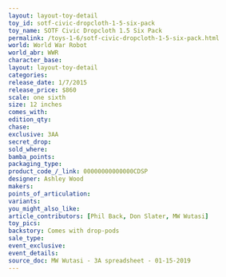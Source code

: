 ```yaml
---
layout: layout-toy-detail 
toy_id: sotf-civic-dropcloth-1-5-six-pack
toy_name: SOTF Civic Dropcloth 1.5 Six Pack
permalink: /toys-1-6/sotf-civic-dropcloth-1-5-six-pack.html
world: World War Robot
world_abr: WWR
character_base: 
layout: layout-toy-detail
categories: 
release_date: 1/7/2015
release_price: $860 
scale: one sixth
size: 12 inches
comes_with: 
edition_qty: 
chase: 
exclusive: 3AA
secret_drop: 
sold_where: 
bamba_points: 
packaging_type: 
product_code_/_link: 00000000000000CDSP
designer: Ashley Wood
makers: 
points_of_articulation: 
variants: 
you_might_also_like: 
article_contributors: [Phil Back, Don Slater, MW Wutasi]
toy_pics: 
backstory: Comes with drop-pods
sale_type: 
event_exclusive: 
event_details: 
source_doc: MW Wutasi - 3A spreadsheet - 01-15-2019
---
```

